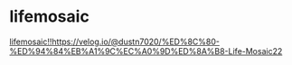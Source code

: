 # lifemosaic
[lifemosaic!!](https://velog.io/@dustn7020/%ED%8C%80-%ED%94%84%EB%A1%9C%EC%A0%9D%ED%8A%B8-Life-Mosaic22)https://velog.io/@dustn7020/%ED%8C%80-%ED%94%84%EB%A1%9C%EC%A0%9D%ED%8A%B8-Life-Mosaic22
